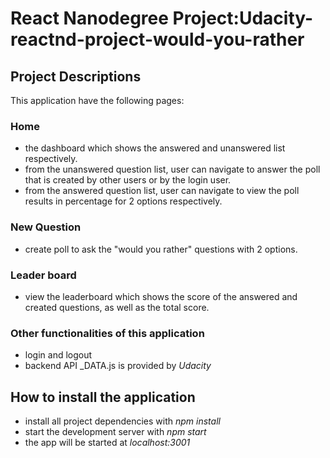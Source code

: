 # React Nanodegree Project:Udacity-reactnd-project-would-you-rather
## Project Descriptions
This application have the following pages:

### Home
- the dashboard which shows the answered and unanswered list respectively.
- from the unanswered question list, user can navigate to answer the poll that is created by other users or by the login user.
- from the answered question list, user can navigate to view the poll results in percentage for 2 options respectively.

### New Question
- create poll to ask the "would you rather" questions with 2 options.

### Leader board
- view the leaderboard which shows the score of the answered and created questions, as well as the total score.

### Other functionalities of this application
- login and logout
- backend API _DATA.js is provided by *Udacity*

## How to install the application
- install all project dependencies with *npm install*
- start the development server with *npm start*
- the app will be started at *localhost:3001*
